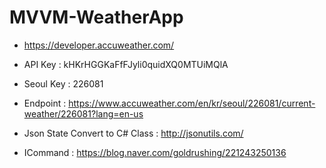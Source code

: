 # MVVM-WeatherApp

- https://developer.accuweather.com/
- API Key :  kHKrHGGKaFfFJyli0quidXQ0MTUiMQlA
- Seoul Key : 226081
- Endpoint : https://www.accuweather.com/en/kr/seoul/226081/current-weather/226081?lang=en-us

- Json State Convert to C# Class : http://jsonutils.com/

- ICommand : https://blog.naver.com/goldrushing/221243250136
